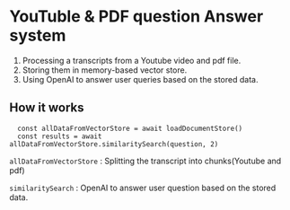 # YouTuble & PDF question  Answer system

1. Processing a transcripts from a Youtube video and pdf file.
2. Storing them in memory-based vector store.
3. Using OpenAI to answer user queries based on the stored data.


## How it works
``` jason
  const allDataFromVectorStore = await loadDocumentStore()
  const results = await allDataFromVectorStore.similaritySearch(question, 2)
  ```

 `allDataFromVectorStore` : Splitting the transcript into chunks(Youtube and pdf)

  `similaritySearch` :  OpenAI to answer user question based on the stored data.
